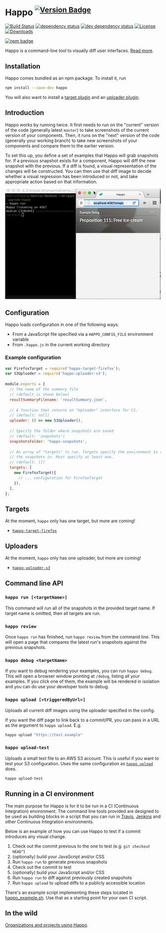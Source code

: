 # Happo <sup>[![Version Badge][npm-version-svg]][package-url]</sup>

[![Build Status][travis-svg]][travis-url]
[![dependency status][deps-svg]][deps-url]
[![dev dependency status][dev-deps-svg]][dev-deps-url]
[![License][license-image]][license-url]
[![Downloads][downloads-image]][downloads-url]

[![npm badge][npm-badge-png]][package-url]

[package-url]: https://npmjs.org/package/happo
[npm-version-svg]: http://versionbadg.es/Galooshi/happo.svg
[travis-svg]: https://travis-ci.org/Galooshi/happo.svg
[travis-url]: https://travis-ci.org/Galooshi/happo
[deps-svg]: https://david-dm.org/Galooshi/happo.svg
[deps-url]: https://david-dm.org/Galooshi/happo
[dev-deps-svg]: https://david-dm.org/Galooshi/happo/dev-status.svg
[dev-deps-url]: https://david-dm.org/Galooshi/happo#info=devDependencies
[npm-badge-png]: https://nodei.co/npm/happo.png?downloads=true&stars=true
[license-image]: http://img.shields.io/npm/l/happo.svg
[license-url]: LICENSE
[downloads-image]: http://img.shields.io/npm/dm/happo.svg
[downloads-url]: http://npm-stat.com/charts.html?package=happo

Happo is a command-line tool to visually diff user interfaces. [Read
more][end-of-visual-regressions].

[end-of-visual-regressions]: https://medium.com/brigade-engineering/the-end-of-visual-regressions-b6b5c3d810f

## Installation

Happo comes bundled as an npm package. To install it, run

```sh
npm install --save-dev happo
```

You will also want to install a [target plugin](#Targets) and an [uploader plugin](#Uploaders).

## Introduction

Happo works by running twice. It first needs to run on the "current" version of
the code (generally latest `master`) to take screenshots of the current version
of your components. Then, it runs on the "next" version of the code (generally
your working branch) to take new screenshots of your components and compare them
to the earlier version.

To set this up, you define a set of examples that Happo will grab snapshots for.
If a previous snapshot exists for a component, Happo will diff the new snapshot
with the previous. If a diff is found, a visual representation of the changes
will be constructed. You can then use that diff image to decide whether a visual
regression has been introduced or not, and take appropriate action based on that
information.

![Demo of Happo in action](happo_demo.gif)

## Configuration

Happo loads configuration in one of the following ways:

- From a JavaScript file specified via a `HAPPO_CONFIG_FILE` environment variable
- From `.happo.js` in the current working directory

### Example configuration

```js
var FirefoxTarget = require('happo-target-firefox');
var S3Uploader = require('happo-uploader-s3');

module.exports = {
  // the name of the summary file
  // (default is shown below)
  resultSummaryFilename: 'resultSummary.json',
  
  // A function that returns an "Uploader" interface for CI.
  // (default: null)
  uploader: () => new S3Uploader(),

  // Specify the folder where snapshots are saved
  // (default: 'snapshots')
  snapshotsFolder: 'happo-snapshots',

  // An array of "targets" to run. Targets specify the environment to run
  // the snapshots in. Must specify at least one.
  // (default: [])
  targets: [
    new FirefoxTarget({
      // ... configuration for FirefoxTarget
    }),
  ],
};
```


## Targets

At the moment, `happo` only has one target, but more are coming!

- [`happo-target-firefox`](packages/happo-target-firefox)

## Uploaders

At the moment, `happo` only has one uploader, but more are coming!

- [`happo-uploader-s3`](packages/happo-uploader-s3)

## Command line API

### `happo run [<targetName>]`

This command will run all of the snapshots in the provided target name. If target
name is omitted, then all targets are run.

### `happo review`

Once `happo run` has finished, run `happo review` from the command line. This
will open a page that compares the latest run's snapshots against the previous
snapshots.

### `happo debug <targetName>`

If you want to debug rendering your examples, you can run `happo debug`. This
will open a browser window pointing at `/debug`, listing all your examples. If
you click one of them, the example will be rendered in isolation and you can do
use your developer tools to debug.

### `happo upload [<triggeredByUrl>]`

Uploads all current diff images using the uploader specified in the config.

If you want the diff page to link back to a commit/PR, you can pass in a URL as
the argument to `happo upload`. E.g.

```sh
happo upload "https://test.example"
```

### `happo upload-test`

Uploads a small text file to an AWS S3 account. This is useful if you want to
test your S3 configuration. Uses the same configuration as [`happo
upload`](#happo-upload-triggeredbyurl) does.

```sh
happo upload-test
```

## Running in a CI environment

The main purpose for Happo is for it to be run in a CI (Continuous
Integration) environment. The command line tools provided are designed to be
used as building blocks in a script that you can run in
[Travis](https://travis-ci.org/), [Jenkins](https://jenkins-ci.org/) and other
Continuous Integration environments.

Below is an example of how you can use Happo to test if a commit introduces
any visual change.

1. Check out the commit previous to the one to test (e.g. `git checkout HEAD^`)
1. (optionally) build your JavaScript and/or CSS
1. Run `happo run` to generate previous snapshots
1. Check out the commit to test
1. (optionally) build your JavaScript and/or CSS
1. Run `happo run` to diff against previously created snapshots
1. Run `happo upload` to upload diffs to a publicly accessible location

There's an example script implementing these steps located in
[happo_example.sh](happo_example.sh). Use that as a starting point for your own
CI script.

## In the wild

[Organizations and projects using Happo](INTHEWILD.md).
